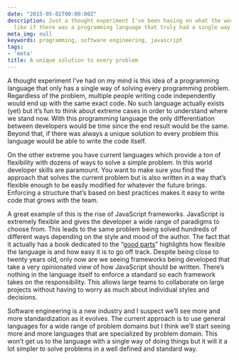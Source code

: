 ```yaml
---
date: "2015-05-02T00:00:00Z"
description: Just a thought experiment I've been having on what the world would look
  like if there was a programming language that truly had a single way of doing things.
meta_img: null
keywords: programming, software engineering, javascript
tags:
- 'meta'
title: A unique solution to every problem
---
```


A thought experiment I’ve had on my mind is this idea of a programming language that only has a single way of solving every programming problem. Regardless of the problem, multiple people writing code independently would end up with the same exact code. No such language actually exists (yet) but it’s fun to think about extreme cases in order to understand where we stand now. With this programming language the only differentiation between developers would be time since the end result would be the same. Beyond that, if there was always a unique solution to every problem this language would be able to write the code itself.

On the other extreme you have current languages which provide a ton of flexibility with dozens of ways to solve a simple problem. In this world developer skills are paramount. You want to make sure you find the approach that solves the current problem but is also written in a way that’s flexible enough to be easily modified for whatever the future brings. Enforcing a structure that’s based on best practices makes it easy to write code that grows with the team.

A great example of this is the rise of JavaScript frameworks. JavaScript is extremely flexible and gives the developer a wide range of paradigms to choose from. This leads to the same problem being solved hundreds of different ways depending on the style and mood of the author. The fact that it actually has a book dedicated to the “<a href="http://www.amazon.com/JavaScript-Good-Parts-Douglas-Crockford/dp/0596517742" target="_blank">good parts</a>” highlights how flexible the language is and how easy it is to go off track. Despite being close to twenty years old, only now are we seeing frameworks being developed that take a very opinionated view of how JavaScript should be written. There’s nothing in the language itself to enforce a standard so each framework takes on the responsibility. This allows large teams to collaborate on large projects without having to worry as much about individual styles and decisions.

Software engineering is a new industry and I suspect we’ll see more and more standardization as it evolves. The current approach is to use general languages for a wide range of problem domains but I think we’ll start seeing more and more languages that are specialized by problem domain. This won’t get us to the language with a single way of doing things but it will it a lot simpler to solve problems in a well defined and standard way.